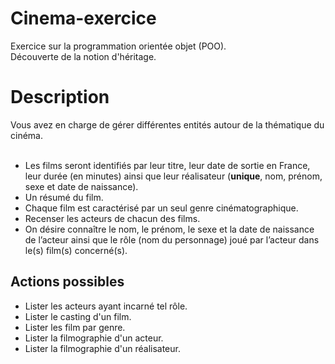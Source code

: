 # Cinema-exercice

Exercice sur la programmation orientée objet (POO).  
Découverte de la notion d'héritage.

# Description

Vous avez en charge de gérer différentes entités autour de la thématique du cinéma.
<br><br>
* Les films seront identifiés par leur titre, leur date de sortie en France, leur durée (en minutes) ainsi que leur réalisateur (__unique__, 
nom, prénom, sexe et date de naissance).  
* Un résumé du film.   
* Chaque film est caractérisé par un seul genre cinématographique.  
* Recenser les acteurs de chacun des films.   
* On désire connaître le nom, le prénom, le sexe et la date de naissance de l’acteur ainsi que le rôle (nom du personnage) 
joué par l’acteur dans le(s) film(s) concerné(s).

## Actions possibles

* Lister les acteurs ayant incarné tel rôle.
* Lister le casting d'un film.
* Lister les film par genre.
* Lister la filmographie d'un acteur.
* Lister la filmographie d'un réalisateur.
